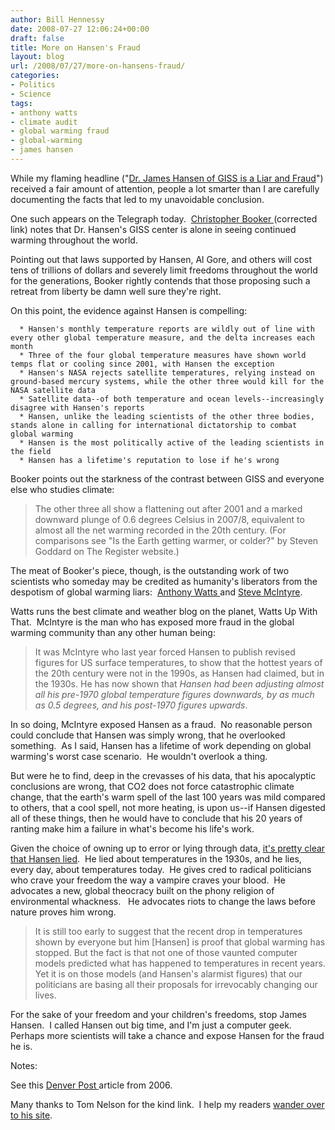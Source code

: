 ```yaml
---
author: Bill Hennessy
date: 2008-07-27 12:06:24+00:00
draft: false
title: More on Hansen's Fraud
layout: blog
url: /2008/07/27/more-on-hansens-fraud/
categories:
- Politics
- Science
tags:
- anthony watts
- climate audit
- global warming fraud
- global-warming
- james hansen
---
```


While my flaming headline ("[Dr. James Hansen of GISS is a Liar and Fraud](https://hennessysview.com/2008/07/23/dr-james-hansen-of-giss-is-a-liar-and-a-fraud/)") received a fair amount of attention, people a lot smarter than I are carefully documenting the facts that led to my unavoidable conclusion.

One such appears on the Telegraph today.  [Christopher Booker ](https://www.telegraph.co.uk/opinion/main.jhtml?xml=/opinion/2008/07/27/do2708.xml)(corrected link) notes that Dr. Hansen's GISS center is alone in seeing continued warming throughout the world. 

Pointing out that laws supported by Hansen, Al Gore, and others will cost tens of trillions of dollars and severely limit freedoms throughout the world for the generations, Booker rightly contends that those proposing such a retreat from liberty be damn well sure they're right. 

On this point, the evidence against Hansen is compelling:



	  * Hansen's monthly temperature reports are wildly out of line with every other global temperature measure, and the delta increases each month
	  * Three of the four global temperature measures have shown world temps flat or cooling since 2001, with Hansen the exception
	  * Hansen's NASA rejects satellite temperatures, relying instead on ground-based mercury systems, while the other three would kill for the NASA satellite data
	  * Satellite data--of both temperature and ocean levels--increasingly disagree with Hansen's reports
	  * Hansen, unlike the leading scientists of the other three bodies, stands alone in calling for international dictatorship to combat global warming
	  * Hansen is the most politically active of the leading scientists in the field
	  * Hansen has a lifetime's reputation to lose if he's wrong

Booker points out the starkness of the contrast between GISS and everyone else who studies climate:


> 

> 
> The other three all show a flattening out after 2001 and a marked downward plunge of 0.6 degrees Celsius in 2007/8, equivalent to almost all the net warming recorded in the 20th century. (For comparisons see "Is the Earth getting warmer, or colder?" by Steven Goddard on The Register website.)
> 
> 





The meat of Booker's piece, though, is the outstanding work of two scientists who someday may be credited as humanity's liberators from the despotism of global warming liars:  [Anthony Watts ](https://wattsupwiththat.wordpress.com/)and [Steve McIntyre](https://www.climateaudit.org/).




Watts runs the best climate and weather blog on the planet, Watts Up With That.  McIntyre is the man who has exposed more fraud in the global warming community than any other human being:





> 

> 
> It was McIntyre who last year forced Hansen to publish revised figures for US surface temperatures, to show that the hottest years of the 20th century were not in the 1990s, as Hansen had claimed, but in the 1930s. He has now shown that _Hansen had been adjusting almost all his pre-1970 global temperature figures downwards, by as much as 0.5 degrees, and his post-1970 figures upwards_.
> 
> 





In so doing, McIntyre exposed Hansen as a fraud.  No reasonable person could conclude that Hansen was simply wrong, that he overlooked something.  As I said, Hansen has a lifetime of work depending on global warming's worst case scenario.  He wouldn't overlook a thing. 




But were he to find, deep in the crevasses of his data, that his apocalyptic conclusions are wrong, that CO2 does not force catastrophic climate change, that the earth's warm spell of the last 100 years was mild compared to others, that a cool spell, not more heating, is upon us--if Hansen digested all of these things, then he would have to conclude that his 20 years of ranting make him a failure in what's become his life's work.




Given the choice of owning up to error or lying through data, [it's pretty clear that Hansen lied](https://hennessysview.com/2008/07/24/who-else-believes-hansen-a-fraud/).  He lied about temperatures in the 1930s, and he lies, every day, about temperatures today.  He gives cred to radical politicians who crave your freedom the way a vampire craves your blood.  He advocates a new, global theocracy built on the phony religion of environmental whackness.   He advocates riots to change the laws before nature proves him wrong.





> 

> 
> It is still too early to suggest that the recent drop in temperatures shown by everyone but him [Hansen] is proof that global warming has stopped. But the fact is that not one of those vaunted computer models predicted what has happened to temperatures in recent years. Yet it is on those models (and Hansen's alarmist figures) that our politicians are basing all their proposals for irrevocably changing our lives.
> 
> 





For the sake of your freedom and your children's freedoms, stop James Hansen.  I called Hansen out big time, and I'm just a computer geek.  Perhaps more scientists will take a chance and expose Hansen for the fraud he is.




Notes:




See this [Denver Post ](https://www.denverpost.com/search/ci_4387552)article from 2006.




Many thanks to Tom Nelson for the kind link.  I help my readers [wander over to his site](https://tomnelson.blogspot.com/).
